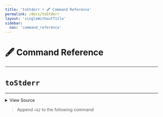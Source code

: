 ```yaml
---
title: 'toStderr • 🖋️ Command Reference'
permalink: /docs/toStderr
layout: 'singleWithoutTitle'
sidebar:
  nav: 'command_reference'
---
```


# 🖋️ Command Reference

---

# `toStderr`

---



<details>
  <summary>View Source</summary>

{% highlight sh %}

# Because '%s' and similar formatters are so common, look for a '%' formatter (but only one, and not after the --)

local command="$1"
shift

!fn --shellpen-private writeDSL $command "$@"

# Chomp the newline and replace it with ' >&2newline'
__SHELLPEN_SOURCES_TEXTS[$SHELLPEN_PEN_INDEX]="${__SHELLPEN_SOURCES_TEXTS[$SHELLPEN_PEN_INDEX]/%$NEWLINE/ >&2$NEWLINE}"
{% endhighlight %}

</details>



> Append `>&2` to the following command







